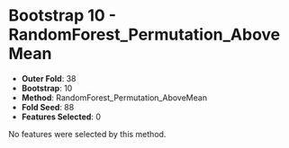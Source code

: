 # Bootstrap 10 - RandomForest_Permutation_AboveMean

- **Outer Fold**: 38
- **Bootstrap**: 10
- **Method**: RandomForest_Permutation_AboveMean
- **Fold Seed**: 88
- **Features Selected**: 0

No features were selected by this method.
